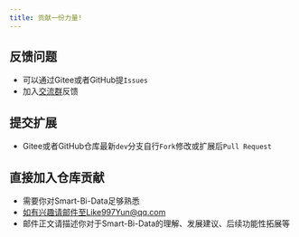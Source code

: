 ```yaml
---
title: 贡献一份力量!
---
```


## 反馈问题
- 可以通过Gitee或者GitHub提`Issues`
- 加入[交流群](../#交流群)反馈

## 提交扩展
- Gitee或者GitHub仓库最新`dev`分支自行`Fork`修改或扩展后`Pull Request`

## 直接加入仓库贡献
- 需要你对Smart-Bi-Data足够熟悉
- 如有兴趣请邮件至Like997Yun@qq.com
- 邮件正文请描述你对于Smart-Bi-Data的理解、发展建议、后续功能性拓展等